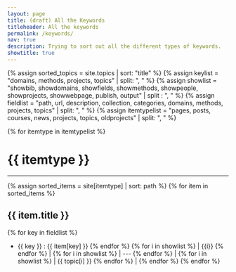 ```yaml
---
layout: page
title: (draft) All the Keywords 
titleheader: All the keywords
permalink: /keywords/
nav: true
description: Trying to sort out all the different types of keywords. 
showtitle: true
---
```



{% assign sorted_topics = site.topics | sort: "title" %}
{% assign keylist = "domains, methods, projects, topics" | split: ", " %}
{% assign showlist = "showbib, showdomains, showfields, showmethods, showpeople, showprojects, showwebpage, publish, output" | split    : ", " %}
{% assign fieldlist = "path, url, description, collection, categories, domains, methods, projects, topics" | split: ", " %}
{% assign itemtypelist = "pages, posts, courses, news, projects, topics, oldprojects" | split: ", " %}

{% for itemtype in itemtypelist %}
<h1>{{ itemtype }}</h1>
<hr>
{% assign sorted_items = site[itemtype] | sort: path %}
{% for item in sorted_items %}
<h2>{{ item.title }}</h2>

{% for key in fieldlist %}
- {{ key }} : {{ item[key] }} 
{% endfor %}
{% for i in showlist %} | {{i}} {% endfor %} |
{% for i in showlist %} | ---  {% endfor %} |
{% for i in showlist %} | {{ topic[i] }} {% endfor %} |
{% endfor %}
{% endfor %}

